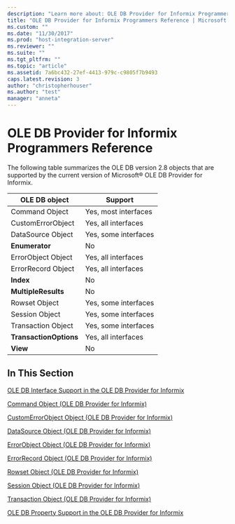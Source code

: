 ```yaml
---
description: "Learn more about: OLE DB Provider for Informix Programmers Reference"
title: "OLE DB Provider for Informix Programmers Reference | Microsoft Docs"
ms.custom: ""
ms.date: "11/30/2017"
ms.prod: "host-integration-server"
ms.reviewer: ""
ms.suite: ""
ms.tgt_pltfrm: ""
ms.topic: "article"
ms.assetid: 7a6bc432-27ef-4413-979c-c9805f7b9493
caps.latest.revision: 3
author: "christopherhouser"
ms.author: "test"
manager: "anneta"
---
```

# OLE DB Provider for Informix Programmers Reference
The following table summarizes the OLE DB version 2.8 objects that are supported by the current version of Microsoft® OLE DB Provider for Informix.  
  
|OLE DB object|Support|  
|-------------------|-------------|  
|Command Object|Yes, most interfaces|  
|CustomErrorObject|Yes, all interfaces|  
|DataSource Object|Yes, some interfaces|  
|**Enumerator**|No|  
|ErrorObject Object|Yes, all interfaces|  
|ErrorRecord Object|Yes, all interfaces|  
|**Index**|No|  
|**MultipleResults**|No|  
|Rowset Object|Yes, some interfaces|  
|Session Object|Yes, some interfaces|  
|Transaction Object|Yes, some interfaces|  
|**TransactionOptions**|Yes, all interfaces|  
|**View**|No|  
  
## In This Section  
 [OLE DB Interface Support in the OLE DB Provider for Informix](../core/ole-db-interface-support-in-the-ole-db-provider-for-informix.md)  
  
 [Command Object (OLE DB Provider for Informix)](../core/command-object-ole-db-provider-for-informix.md)  
  
 [CustomErrorObject Object (OLE DB Provider for Informix)](../core/customerrorobject-object-ole-db-provider-for-informix.md)  
  
 [DataSource Object (OLE DB Provider for Informix)](../core/datasource-object-ole-db-provider-for-informix.md)  
  
 [ErrorObject Object (OLE DB Provider for Informix)](../core/errorobject-object-ole-db-provider-for-informix.md)  
  
 [ErrorRecord Object (OLE DB Provider for Informix)](../core/errorrecord-object-ole-db-provider-for-informix.md)  
  
 [Rowset Object (OLE DB Provider for Informix)](../core/rowset-object-ole-db-provider-for-informix.md)  
  
 [Session Object (OLE DB Provider for Informix)](../core/session-object-ole-db-provider-for-informix.md)  
  
 [Transaction Object (OLE DB Provider for Informix)](../core/transaction-object-ole-db-provider-for-informix.md)  
  
 [OLE DB Property Support in the OLE DB Provider for Informix](../core/ole-db-property-support-in-the-ole-db-provider-for-informix.md)
